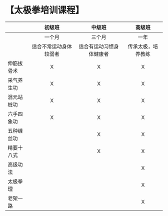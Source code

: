 # 【太极拳培训课程】


|               |  初级班   | 中级班 | 高级班|
|------------------|:--------------:|:-----------:|:-----------:|
|                 |  一个月       |  三个月     |  一年      |
|                 | 适合不常运动身体较弱者 | 适合有运动习惯身体健康者| 传承太极，培养教练|
伸筋拔骨术         |         X    |    X      | X
采气养生功         |           X  |    X      | X
混元站桩功         |         X    |    X      | X
六手四象功         |          X   |    X      | X
五种缠丝功         |              |     X     | X
精要十八式         |              |     X     | X
高级功法           |              |           | X
太极拳理           |              |           | X
老架一路           |              |           | X

